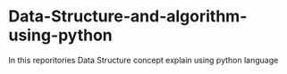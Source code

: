 # Data-Structure-and-algorithm-using-python
In this reporitories Data Structure concept explain using python language

